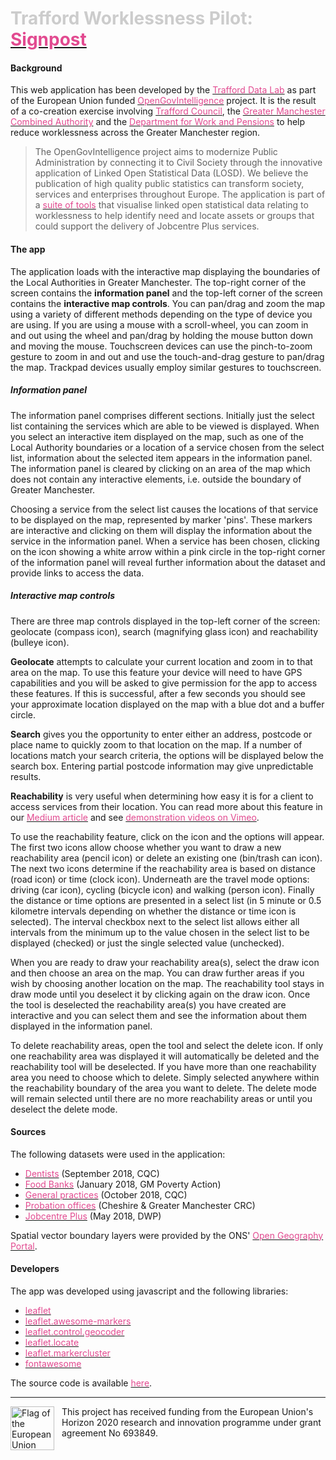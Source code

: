 # <span style="color: #ccc;">Trafford Worklessness Pilot:</span> [<span style="color: #e24a90;">Signpost</span>](http://www.trafforddatalab.io/opengovintelligence/signpost.html)

#### Background
This web application has been developed by the [<span style="color: #e24a90;">Trafford Data Lab</span>](https://www.trafforddatalab.io/) as part of the European Union funded [<span style="color: #e24a90;">OpenGovIntelligence</span>](http://www.opengovintelligence.eu) project. It is the result of a co-creation exercise involving [<span style="color: #e24a90;">Trafford Council</span>](http://www.trafford.gov.uk/residents/residents.aspx), the [<span style="color: #e24a90;">Greater Manchester Combined Authority</span>](https://www.greatermanchester-ca.gov.uk/) and the [<span style="color: #e24a90;">Department for Work and Pensions</span>](https://www.gov.uk/government/organisations/department-for-work-pensions) to help reduce worklessness across the Greater Manchester region.
>The OpenGovIntelligence project aims to modernize Public Administration by connecting it to Civil Society through the innovative application of Linked Open Statistical Data (LOSD). We believe the publication of high quality public statistics can transform society, services and enterprises throughout Europe.
The application is part of a [<span style="color: #e24a90;">suite of tools</span>](http://www.trafforddatalab.io/opengovintelligence/) that visualise linked open statistical data relating to worklessness to help identify need and locate assets or groups that could support the delivery of Jobcentre Plus services.

#### The app
The application loads with the interactive map displaying the boundaries of the Local Authorities in Greater Manchester. The top-right corner of the screen contains the **information panel** and the top-left corner of the screen contains the **interactive map controls**. You can pan/drag and zoom the map using a variety of different methods depending on the type of device you are using. If you are using a mouse with a scroll-wheel, you can zoom in and out using the wheel and pan/drag by holding the mouse button down and moving the mouse. Touchscreen devices can use the pinch-to-zoom gesture to zoom in and out and use the touch-and-drag gesture to pan/drag the map. Trackpad devices usually employ similar gestures to touchscreen.

##### Information panel
The information panel comprises different sections. Initially just the select list containing the services which are able to be viewed is displayed. When you select an interactive item displayed on the map, such as one of the Local Authority boundaries or a location of a service chosen from the select list, information about the selected item appears in the information panel. The information panel is cleared by clicking on an area of the map which does not contain any interactive elements, i.e. outside the boundary of Greater Manchester.

Choosing a service from the select list causes the locations of that service to be displayed on the map, represented by marker 'pins'. These markers are interactive and clicking on them will display the information about the service in the information panel. When a service has been chosen, clicking on the icon showing a white arrow within a pink circle in the top-right corner of the information panel will reveal further information about the dataset and provide links to access the data.

##### Interactive map controls

There are three map controls displayed in the top-left corner of the screen: geolocate (compass icon), search (magnifying glass icon) and reachability (bulleye icon).

**Geolocate** attempts to calculate your current location and zoom in to that area on the map. To use this feature your device will need to have GPS capabilities and you will be asked to give permission for the app to access these features. If this is successful, after a few seconds you should see your approximate location displayed on the map with a blue dot and a buffer circle.

**Search** gives you the opportunity to enter either an address, postcode or place name to quickly zoom to that location on the map. If a number of locations match your search criteria, the options will be displayed below the search box. Entering partial postcode information may give unpredictable results.

**Reachability** is very useful when determining how easy it is for a client to access services from their location. You can read more about this feature in our [<span style="color: #e24a90;">Medium article</span>](https://medium.com/@traffordDataLab/out-of-reach-introducing-our-distance-and-travel-time-plugin-859932cb12e5) and see [<span style="color: #e24a90;">demonstration videos on Vimeo</span>](https://vimeo.com/user71230875).

To use the reachability feature, click on the icon and the options will appear. The first two icons allow choose whether you want to draw a new reachability area (pencil icon) or delete an existing one (bin/trash can icon). The next two icons determine if the reachability area is based on distance (road icon) or time (clock icon). Underneath are the travel mode options: driving (car icon), cycling (bicycle icon) and walking (person icon). Finally the distance or time options are presented in a select list (in 5 minute or 0.5 kilometre intervals depending on whether the distance or time icon is selected). The interval checkbox next to the select list allows either all intervals from the minimum up to the value chosen in the select list to be displayed (checked) or just the single selected value (unchecked).

When you are ready to draw your reachability area(s), select the draw icon and then choose an area on the map. You can draw further areas if you wish by choosing another location on the map. The reachability tool stays in draw mode until you deselect it by clicking again on the draw icon. Once the tool is deselected the reachability area(s) you have created are interactive and you can select them and see the information about them displayed in the information panel.

To delete reachability areas, open the tool and select the delete icon. If only one reachability area was displayed it will automatically be deleted and the reachability tool will be deselected. If you have more than one reachability area you need to choose which to delete. Simply selected anywhere within the reachability boundary of the area you want to delete. The delete mode will remain selected until there are no more reachability areas or until you deselect the delete mode.

#### Sources
The following datasets were used in the application:
- [<span style="color: #e24a90;">Dentists</span>](http://www.cqc.org.uk/about-us/transparency/using-cqc-data) (September 2018, CQC)
- [<span style="color: #e24a90;">Food Banks</span>](http://www.gmpovertyaction.org/maps/) (January 2018, GM Poverty Action)
- [<span style="color: #e24a90;">General practices</span>](http://www.cqc.org.uk/about-us/transparency/using-cqc-data) (October 2018, CQC)
- [<span style="color: #e24a90;">Probation offices</span>](http://www.cgmcrc.co.uk/contact-us/our-offices/) (Cheshire & Greater Manchester CRC)
- [<span style="color: #e24a90;">Jobcentre Plus</span>](https://www.gov.uk/government/publications/dwp-jobcentre-register) (May 2018, DWP)

Spatial vector boundary layers were provided by the ONS' [<span style="color: #e24a90;">Open Geography Portal</span>](http://geoportal.statistics.gov.uk/).

#### Developers
The app was developed using javascript and the following libraries:
- [<span style="color: #e24a90;">leaflet</span>](https://leafletjs.com/)
- [<span style="color: #e24a90;">leaflet.awesome-markers</span>](https://github.com/lvoogdt/Leaflet.awesome-markers)
- [<span style="color: #e24a90;">leaflet.control.geocoder</span>](https://github.com/perliedman/leaflet-control-geocoder)
- [<span style="color: #e24a90;">leaflet.locate</span>](https://github.com/domoritz/leaflet-locatecontrol)
- [<span style="color: #e24a90;">leaflet.markercluster</span>](https://github.com/danzel)
- [<span style="color: #e24a90;">fontawesome</span>](https://fontawesome.com)

The source code is available [<span style="color: #e24a90;">here</span>](https://github.com/traffordDataLab/opengovintelligence).

---
<div>
    <img src="../eu_flag.png" alt="Flag of the European Union" style="float: left; margin-right: 12px; height: 5em;"/>
    <span class="footerText">This project has received funding from the European Union's Horizon 2020 research and innovation programme under grant agreement No 693849.</span>
</div>
